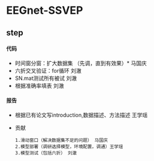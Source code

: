 # EEGnet-SSVEP

## step
#### 代码

- 时间窗分窗：扩大数据集 （先调，直到有效果）* 马国庆
- 六折交叉验证：for循环 刘澈
- SN.mat测试所有被试 刘澈
- 根据准确率填表 刘澈

#### 报告
- 根据已有论文写introduction,数据描述、方法描述 王学瑶
- 贡献 

    ```
    1.滑动窗口（解决数据集不足的问题） 马国庆
    2.模型部署（调研选择模型，环境配置，调通）王学瑶
    3.模型测试（包括六折） 刘澈
    ```
